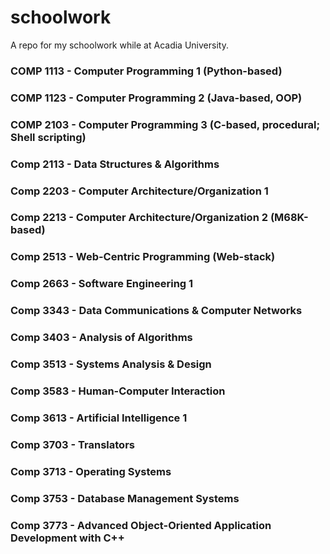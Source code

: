 # schoolwork
A repo for my schoolwork while at Acadia University.

### COMP 1113 - Computer Programming 1 (Python-based)
### COMP 1123 - Computer Programming 2 (Java-based, OOP)
### COMP 2103 - Computer Programming 3 (C-based, procedural; Shell scripting)
### Comp 2113 - Data Structures & Algorithms
### Comp 2203 - Computer Architecture/Organization 1
### Comp 2213 - Computer Architecture/Organization 2 (M68K-based)
### Comp 2513 - Web-Centric Programming (Web-stack)
### Comp 2663 - Software Engineering 1
### Comp 3343 - Data Communications & Computer Networks
### Comp 3403 - Analysis of Algorithms
### Comp 3513 - Systems Analysis & Design
### Comp 3583 - Human-Computer Interaction
### Comp 3613 - Artificial Intelligence 1
### Comp 3703 - Translators
### Comp 3713 - Operating Systems
### Comp 3753 - Database Management Systems
### Comp 3773 - Advanced Object-Oriented Application Development with C++

